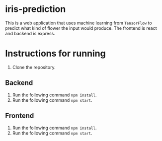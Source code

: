 # iris-prediction
This is a web application that uses machine learning from `TensorFlow` to predict what kind of flower the input would produce. The frontend is react and backend is express.

<h1> Instructions for running </h1>

1. Clone the repository.

<h2> Backend </h2>

1. Run the following command `npm install`.
2. Run the following command `npm start`.


<h2> Frontend </h2>

1. Run the following command `npm install`.
2. Run the following command `npm start`.
